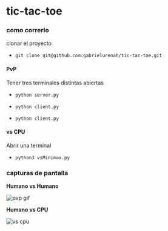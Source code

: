 # tic-tac-toe

### como correrlo

clonar el proyecto

- ```
  git clone git@github.com:gabrielurenah/tic-tac-toe.git
  ```

#### PvP
Tener tres terminales distintas abiertas
- ```
  python server.py
  ```
  
- ```
  python client.py
  ```
  
- ```
  python client.py
  ```

#### vs CPU
Abrir una terminal
- ```
  python3 vsMinimax.py
  ```
  

### capturas de pantalla

**Humano vs Humano**

<img alt="pvp gif" src="https://s8.gifyu.com/images/ttt.gif"/>

**Humano vs CPU**

<img alt="vs cpu" src="https://i.imgur.com/87oECrj.png" />
